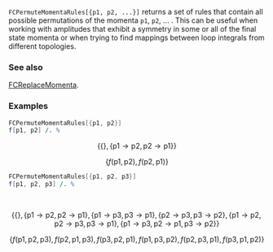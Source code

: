 `FCPermuteMomentaRules[{p1, p2, ...}]` returns a set of rules that contain all possible permutations of the momenta `p1`, `p2`, ... . This can be useful when working with amplitudes that exhibit a symmetry in some or all of the final state momenta or when trying to find mappings between loop integrals from different topologies.

### See also

[FCReplaceMomenta](FCReplaceMomenta).

### Examples

```mathematica
FCPermuteMomentaRules[{p1, p2}]
f[p1, p2] /. %
```

$$\{\{\},\{\text{p1}\to \text{p2},\text{p2}\to \text{p1}\}\}$$

$$\{f(\text{p1},\text{p2}),f(\text{p2},\text{p1})\}$$

```mathematica
FCPermuteMomentaRules[{p1, p2, p3}]
f[p1, p2, p3] /. % 
  
 

```

$$\{\{\},\{\text{p1}\to \text{p2},\text{p2}\to \text{p1}\},\{\text{p1}\to \text{p3},\text{p3}\to \text{p1}\},\{\text{p2}\to \text{p3},\text{p3}\to \text{p2}\},\{\text{p1}\to \text{p2},\text{p2}\to \text{p3},\text{p3}\to \text{p1}\},\{\text{p1}\to \text{p3},\text{p2}\to \text{p1},\text{p3}\to \text{p2}\}\}$$

$$\{f(\text{p1},\text{p2},\text{p3}),f(\text{p2},\text{p1},\text{p3}),f(\text{p3},\text{p2},\text{p1}),f(\text{p1},\text{p3},\text{p2}),f(\text{p2},\text{p3},\text{p1}),f(\text{p3},\text{p1},\text{p2})\}$$